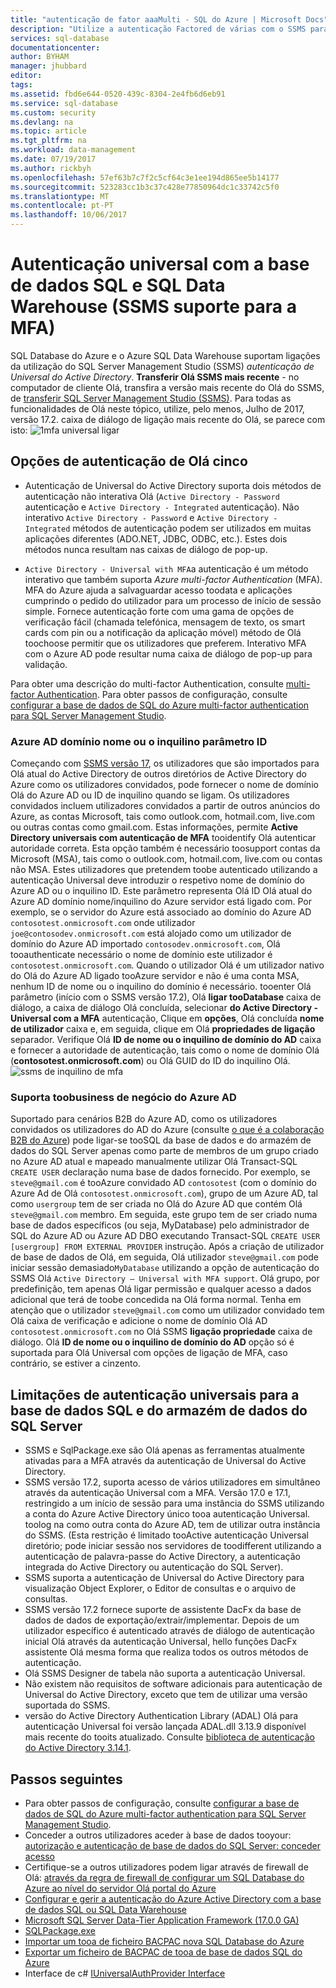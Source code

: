 ```yaml
---
title: "autenticação de fator aaaMulti - SQL do Azure | Microsoft Docs"
description: "Utilize a autenticação Factored de várias com o SSMS para a base de dados SQL e do armazém de dados do SQL Server."
services: sql-database
documentationcenter: 
author: BYHAM
manager: jhubbard
editor: 
tags: 
ms.assetid: fbd6e644-0520-439c-8304-2e4fb6d6eb91
ms.service: sql-database
ms.custom: security
ms.devlang: na
ms.topic: article
ms.tgt_pltfrm: na
ms.workload: data-management
ms.date: 07/19/2017
ms.author: rickbyh
ms.openlocfilehash: 57ef63b7c7f2c5cf64c3e1ee194d865ee5b14177
ms.sourcegitcommit: 523283cc1b3c37c428e77850964dc1c33742c5f0
ms.translationtype: MT
ms.contentlocale: pt-PT
ms.lasthandoff: 10/06/2017
---
```

# <a name="universal-authentication-with-sql-database-and-sql-data-warehouse-ssms-support-for-mfa"></a>Autenticação universal com a base de dados SQL e SQL Data Warehouse (SSMS suporte para a MFA)
SQL Database do Azure e o Azure SQL Data Warehouse suportam ligações da utilização do SQL Server Management Studio (SSMS) *autenticação de Universal do Active Directory*. 
**Transferir Olá SSMS mais recente** - no computador de cliente Olá, transfira a versão mais recente do Olá do SSMS, de [transferir SQL Server Management Studio (SSMS)](https://msdn.microsoft.com/library/mt238290.aspx). Para todas as funcionalidades de Olá neste tópico, utilize, pelo menos, Julho de 2017, versão 17.2.  caixa de diálogo de ligação mais recente do Olá, se parece com isto: ![1mfa universal ligar](./media/sql-database-ssms-mfa-auth/1mfa-universal-connect.png "caixa de nome de utilizador de Olá Completes.")  

## <a name="hello-five-authentication-options"></a>Opções de autenticação de Olá cinco  
- Autenticação de Universal do Active Directory suporta dois métodos de autenticação não interativa Olá (`Active Directory - Password` autenticação e `Active Directory - Integrated` autenticação). Não interativo `Active Directory - Password` e `Active Directory - Integrated` métodos de autenticação podem ser utilizados em muitas aplicações diferentes (ADO.NET, JDBC, ODBC, etc.). Estes dois métodos nunca resultam nas caixas de diálogo de pop-up.

- `Active Directory - Universal with MFA`a autenticação é um método interativo que também suporta *Azure multi-factor Authentication* (MFA). MFA do Azure ajuda a salvaguardar acesso toodata e aplicações cumprindo o pedido do utilizador para um processo de início de sessão simple. Fornece autenticação forte com uma gama de opções de verificação fácil (chamada telefónica, mensagem de texto, os smart cards com pin ou a notificação da aplicação móvel) método de Olá toochoose permitir que os utilizadores que preferem. Interativo MFA com o Azure AD pode resultar numa caixa de diálogo de pop-up para validação.

Para obter uma descrição do multi-factor Authentication, consulte [multi-factor Authentication](../multi-factor-authentication/multi-factor-authentication.md).
Para obter passos de configuração, consulte [configurar a base de dados de SQL do Azure multi-factor authentication para SQL Server Management Studio](sql-database-ssms-mfa-authentication-configure.md).

### <a name="azure-ad-domain-name-or-tenant-id-parameter"></a>Azure AD domínio nome ou o inquilino parâmetro ID   

Começando com [SSMS versão 17](https://docs.microsoft.com/sql/ssms/download-sql-server-management-studio-ssms), os utilizadores que são importados para Olá atual do Active Directory de outros diretórios de Active Directory do Azure como os utilizadores convidados, pode fornecer o nome de domínio Olá do Azure AD ou ID de inquilino quando se ligam. Os utilizadores convidados incluem utilizadores convidados a partir de outros anúncios do Azure, as contas Microsoft, tais como outlook.com, hotmail.com, live.com ou outras contas como gmail.com. Estas informações, permite **Active Directory universais com autenticação de MFA** tooidentify Olá autenticar autoridade correta. Esta opção também é necessário toosupport contas da Microsoft (MSA), tais como o outlook.com, hotmail.com, live.com ou contas não MSA. Estes utilizadores que pretendem toobe autenticado utilizando a autenticação Universal deve introduzir o respetivo nome de domínio do Azure AD ou o inquilino ID. Este parâmetro representa Olá ID Olá atual do Azure AD domínio nome/inquilino do Azure servidor está ligado com. Por exemplo, se o servidor do Azure está associado ao domínio do Azure AD `contosotest.onmicrosoft.com` onde utilizador `joe@contosodev.onmicrosoft.com` está alojado como um utilizador de domínio do Azure AD importado `contosodev.onmicrosoft.com`, Olá tooauthenticate necessário o nome de domínio este utilizador é `contosotest.onmicrosoft.com`. Quando o utilizador Olá é um utilizador nativo do Olá do Azure AD ligado tooAzure servidor e não é uma conta MSA, nenhum ID de nome ou o inquilino do domínio é necessário. tooenter Olá parâmetro (início com o SSMS versão 17.2), Olá **ligar tooDatabase** caixa de diálogo, a caixa de diálogo Olá concluída, selecionar **do Active Directory - Universal com a MFA** autenticação, Clique em **opções**, Olá concluída **nome de utilizador** caixa e, em seguida, clique em Olá **propriedades de ligação** separador. Verifique Olá **ID de nome ou o inquilino de domínio do AD** caixa e fornecer a autoridade de autenticação, tais como o nome de domínio Olá (**contosotest.onmicrosoft.com**) ou Olá GUID do ID do inquilino Olá.  
   ![ssms de inquilino de mfa](./media/sql-database-ssms-mfa-auth/mfa-tenant-ssms.png)   

### <a name="azure-ad-business-toobusiness-support"></a>Suporta toobusiness de negócio do Azure AD   
Suportado para cenários B2B do Azure AD, como os utilizadores convidados os utilizadores do AD do Azure (consulte [o que é a colaboração B2B do Azure](../active-directory/active-directory-b2b-what-is-azure-ad-b2b.md)) pode ligar-se tooSQL da base de dados e do armazém de dados do SQL Server apenas como parte de membros de um grupo criado no Azure AD atual e mapeado manualmente utilizar Olá Transact-SQL `CREATE USER` declaração numa base de dados fornecido. Por exemplo, se `steve@gmail.com` é tooAzure convidado AD `contosotest` (com o domínio do Azure Ad de Olá `contosotest.onmicrosoft.com`), grupo de um Azure AD, tal como `usergroup` tem de ser criada no Olá do Azure AD que contém Olá `steve@gmail.com` membro. Em seguida, este grupo tem de ser criado numa base de dados específicos (ou seja, MyDatabase) pelo administrador de SQL do Azure AD ou Azure AD DBO executando Transact-SQL `CREATE USER [usergroup] FROM EXTERNAL PROVIDER` instrução. Após a criação de utilizador de base de dados de Olá, em seguida, Olá utilizador `steve@gmail.com` pode iniciar sessão demasiado`MyDatabase` utilizando a opção de autenticação do SSMS Olá `Active Directory – Universal with MFA support`. Olá grupo, por predefinição, tem apenas Olá ligar permissão e qualquer acesso a dados adicional que terá de toobe concedida na Olá forma normal. Tenha em atenção que o utilizador `steve@gmail.com` como um utilizador convidado tem Olá caixa de verificação e adicione o nome de domínio Olá AD `contosotest.onmicrosoft.com` no Olá SSMS **ligação propriedade** caixa de diálogo. Olá **ID de nome ou o inquilino de domínio do AD** opção só é suportada para Olá Universal com opções de ligação de MFA, caso contrário, se estiver a cinzento.

## <a name="universal-authentication-limitations-for-sql-database-and-sql-data-warehouse"></a>Limitações de autenticação universais para a base de dados SQL e do armazém de dados do SQL Server
* SSMS e SqlPackage.exe são Olá apenas as ferramentas atualmente ativadas para a MFA através da autenticação de Universal do Active Directory.
* SSMS versão 17.2, suporta acesso de vários utilizadores em simultâneo através da autenticação Universal com a MFA. Versão 17.0 e 17.1, restringido a um início de sessão para uma instância do SSMS utilizando a conta do Azure Active Directory único tooa autenticação Universal. toolog na como outra conta do Azure AD, tem de utilizar outra instância do SSMS. (Esta restrição é limitado tooActive autenticação Universal diretório; pode iniciar sessão nos servidores de toodifferent utilizando a autenticação de palavra-passe do Active Directory, a autenticação integrada do Active Directory ou autenticação do SQL Server).
* SSMS suporta a autenticação de Universal do Active Directory para visualização Object Explorer, o Editor de consultas e o arquivo de consultas.
* SSMS versão 17.2 fornece suporte de assistente DacFx da base de dados de dados de exportação/extrair/implementar. Depois de um utilizador específico é autenticado através de diálogo de autenticação inicial Olá através da autenticação Universal, hello funções DacFx assistente Olá mesma forma que realiza todos os outros métodos de autenticação.
* Olá SSMS Designer de tabela não suporta a autenticação Universal.
* Não existem não requisitos de software adicionais para autenticação de Universal do Active Directory, exceto que tem de utilizar uma versão suportada do SSMS.  
* versão do Active Directory Authentication Library (ADAL) Olá para autenticação Universal foi versão lançada ADAL.dll 3.13.9 disponível mais recente do tooits atualizado. Consulte [biblioteca de autenticação do Active Directory 3.14.1](http://www.nuget.org/packages/Microsoft.IdentityModel.Clients.ActiveDirectory/).


## <a name="next-steps"></a>Passos seguintes

- Para obter passos de configuração, consulte [configurar a base de dados de SQL do Azure multi-factor authentication para SQL Server Management Studio](sql-database-ssms-mfa-authentication-configure.md).
- Conceder a outros utilizadores aceder à base de dados tooyour: [autorização e autenticação de base de dados do SQL Server: conceder acesso](sql-database-manage-logins.md)  
- Certifique-se a outros utilizadores podem ligar através de firewall de Olá: [através da regra de firewall de configurar um SQL Database do Azure ao nível do servidor Olá portal do Azure](sql-database-configure-firewall-settings.md)  
- [Configurar e gerir a autenticação do Azure Active Directory com a base de dados SQL ou SQL Data Warehouse](sql-database-aad-authentication-configure.md)  
- [Microsoft SQL Server Data-Tier Application Framework (17.0.0 GA)](https://www.microsoft.com/download/details.aspx?id=55088)  
- [SQLPackage.exe](https://msdn.microsoft.com/library/hh550080.aspx)  
- [Importar um tooa de ficheiro BACPAC nova SQL Database do Azure](../sql-database/sql-database-import.md)  
- [Exportar um ficheiro de BACPAC de tooa de base de dados SQL do Azure](../sql-database/sql-database-export.md)  
- Interface de c# [IUniversalAuthProvider Interface](https://msdn.microsoft.com/library/microsoft.sqlserver.dac.iuniversalauthprovider.aspx)  
